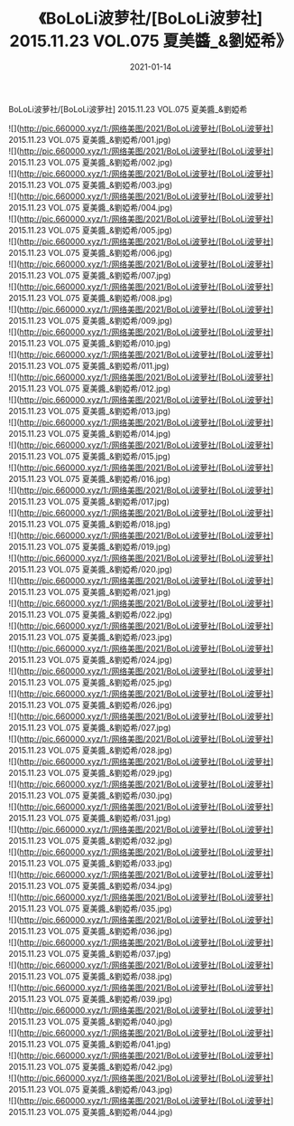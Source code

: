 ﻿---
layout: post
title:  《BoLoLi波萝社/[BoLoLi波萝社] 2015.11.23 VOL.075 夏美醬_&劉婭希》
date:   2021-01-14
img: http://pic.660000.xyz/1:/网络美图/2021/BoLoLi波萝社/[BoLoLi波萝社] 2015.11.23 VOL.075 夏美醬_&劉婭希/000.jpg
categories: [美女, 清纯, 唯美]
---

BoLoLi波萝社/[BoLoLi波萝社] 2015.11.23 VOL.075 夏美醬_&劉婭希

 ![](http://pic.660000.xyz/1:/网络美图/2021/BoLoLi波萝社/[BoLoLi波萝社] 2015.11.23 VOL.075 夏美醬_&劉婭希/001.jpg) <br>![](http://pic.660000.xyz/1:/网络美图/2021/BoLoLi波萝社/[BoLoLi波萝社] 2015.11.23 VOL.075 夏美醬_&劉婭希/002.jpg) <br>![](http://pic.660000.xyz/1:/网络美图/2021/BoLoLi波萝社/[BoLoLi波萝社] 2015.11.23 VOL.075 夏美醬_&劉婭希/003.jpg) <br>![](http://pic.660000.xyz/1:/网络美图/2021/BoLoLi波萝社/[BoLoLi波萝社] 2015.11.23 VOL.075 夏美醬_&劉婭希/004.jpg) <br>![](http://pic.660000.xyz/1:/网络美图/2021/BoLoLi波萝社/[BoLoLi波萝社] 2015.11.23 VOL.075 夏美醬_&劉婭希/005.jpg) <br>![](http://pic.660000.xyz/1:/网络美图/2021/BoLoLi波萝社/[BoLoLi波萝社] 2015.11.23 VOL.075 夏美醬_&劉婭希/006.jpg) <br>![](http://pic.660000.xyz/1:/网络美图/2021/BoLoLi波萝社/[BoLoLi波萝社] 2015.11.23 VOL.075 夏美醬_&劉婭希/007.jpg) <br>![](http://pic.660000.xyz/1:/网络美图/2021/BoLoLi波萝社/[BoLoLi波萝社] 2015.11.23 VOL.075 夏美醬_&劉婭希/008.jpg) <br>![](http://pic.660000.xyz/1:/网络美图/2021/BoLoLi波萝社/[BoLoLi波萝社] 2015.11.23 VOL.075 夏美醬_&劉婭希/009.jpg) <br>![](http://pic.660000.xyz/1:/网络美图/2021/BoLoLi波萝社/[BoLoLi波萝社] 2015.11.23 VOL.075 夏美醬_&劉婭希/010.jpg) <br>![](http://pic.660000.xyz/1:/网络美图/2021/BoLoLi波萝社/[BoLoLi波萝社] 2015.11.23 VOL.075 夏美醬_&劉婭希/011.jpg) <br>![](http://pic.660000.xyz/1:/网络美图/2021/BoLoLi波萝社/[BoLoLi波萝社] 2015.11.23 VOL.075 夏美醬_&劉婭希/012.jpg) <br>![](http://pic.660000.xyz/1:/网络美图/2021/BoLoLi波萝社/[BoLoLi波萝社] 2015.11.23 VOL.075 夏美醬_&劉婭希/013.jpg) <br>![](http://pic.660000.xyz/1:/网络美图/2021/BoLoLi波萝社/[BoLoLi波萝社] 2015.11.23 VOL.075 夏美醬_&劉婭希/014.jpg) <br>![](http://pic.660000.xyz/1:/网络美图/2021/BoLoLi波萝社/[BoLoLi波萝社] 2015.11.23 VOL.075 夏美醬_&劉婭希/015.jpg) <br>![](http://pic.660000.xyz/1:/网络美图/2021/BoLoLi波萝社/[BoLoLi波萝社] 2015.11.23 VOL.075 夏美醬_&劉婭希/016.jpg) <br>![](http://pic.660000.xyz/1:/网络美图/2021/BoLoLi波萝社/[BoLoLi波萝社] 2015.11.23 VOL.075 夏美醬_&劉婭希/017.jpg) <br>![](http://pic.660000.xyz/1:/网络美图/2021/BoLoLi波萝社/[BoLoLi波萝社] 2015.11.23 VOL.075 夏美醬_&劉婭希/018.jpg) <br>![](http://pic.660000.xyz/1:/网络美图/2021/BoLoLi波萝社/[BoLoLi波萝社] 2015.11.23 VOL.075 夏美醬_&劉婭希/019.jpg) <br>![](http://pic.660000.xyz/1:/网络美图/2021/BoLoLi波萝社/[BoLoLi波萝社] 2015.11.23 VOL.075 夏美醬_&劉婭希/020.jpg) <br>![](http://pic.660000.xyz/1:/网络美图/2021/BoLoLi波萝社/[BoLoLi波萝社] 2015.11.23 VOL.075 夏美醬_&劉婭希/021.jpg) <br>![](http://pic.660000.xyz/1:/网络美图/2021/BoLoLi波萝社/[BoLoLi波萝社] 2015.11.23 VOL.075 夏美醬_&劉婭希/022.jpg) <br>![](http://pic.660000.xyz/1:/网络美图/2021/BoLoLi波萝社/[BoLoLi波萝社] 2015.11.23 VOL.075 夏美醬_&劉婭希/023.jpg) <br>![](http://pic.660000.xyz/1:/网络美图/2021/BoLoLi波萝社/[BoLoLi波萝社] 2015.11.23 VOL.075 夏美醬_&劉婭希/024.jpg) <br>![](http://pic.660000.xyz/1:/网络美图/2021/BoLoLi波萝社/[BoLoLi波萝社] 2015.11.23 VOL.075 夏美醬_&劉婭希/025.jpg) <br>![](http://pic.660000.xyz/1:/网络美图/2021/BoLoLi波萝社/[BoLoLi波萝社] 2015.11.23 VOL.075 夏美醬_&劉婭希/026.jpg) <br>![](http://pic.660000.xyz/1:/网络美图/2021/BoLoLi波萝社/[BoLoLi波萝社] 2015.11.23 VOL.075 夏美醬_&劉婭希/027.jpg) <br>![](http://pic.660000.xyz/1:/网络美图/2021/BoLoLi波萝社/[BoLoLi波萝社] 2015.11.23 VOL.075 夏美醬_&劉婭希/028.jpg) <br>![](http://pic.660000.xyz/1:/网络美图/2021/BoLoLi波萝社/[BoLoLi波萝社] 2015.11.23 VOL.075 夏美醬_&劉婭希/029.jpg) <br>![](http://pic.660000.xyz/1:/网络美图/2021/BoLoLi波萝社/[BoLoLi波萝社] 2015.11.23 VOL.075 夏美醬_&劉婭希/030.jpg) <br>![](http://pic.660000.xyz/1:/网络美图/2021/BoLoLi波萝社/[BoLoLi波萝社] 2015.11.23 VOL.075 夏美醬_&劉婭希/031.jpg) <br>![](http://pic.660000.xyz/1:/网络美图/2021/BoLoLi波萝社/[BoLoLi波萝社] 2015.11.23 VOL.075 夏美醬_&劉婭希/032.jpg) <br>![](http://pic.660000.xyz/1:/网络美图/2021/BoLoLi波萝社/[BoLoLi波萝社] 2015.11.23 VOL.075 夏美醬_&劉婭希/033.jpg) <br>![](http://pic.660000.xyz/1:/网络美图/2021/BoLoLi波萝社/[BoLoLi波萝社] 2015.11.23 VOL.075 夏美醬_&劉婭希/034.jpg) <br>![](http://pic.660000.xyz/1:/网络美图/2021/BoLoLi波萝社/[BoLoLi波萝社] 2015.11.23 VOL.075 夏美醬_&劉婭希/035.jpg) <br>![](http://pic.660000.xyz/1:/网络美图/2021/BoLoLi波萝社/[BoLoLi波萝社] 2015.11.23 VOL.075 夏美醬_&劉婭希/036.jpg) <br>![](http://pic.660000.xyz/1:/网络美图/2021/BoLoLi波萝社/[BoLoLi波萝社] 2015.11.23 VOL.075 夏美醬_&劉婭希/037.jpg) <br>![](http://pic.660000.xyz/1:/网络美图/2021/BoLoLi波萝社/[BoLoLi波萝社] 2015.11.23 VOL.075 夏美醬_&劉婭希/038.jpg) <br>![](http://pic.660000.xyz/1:/网络美图/2021/BoLoLi波萝社/[BoLoLi波萝社] 2015.11.23 VOL.075 夏美醬_&劉婭希/039.jpg) <br>![](http://pic.660000.xyz/1:/网络美图/2021/BoLoLi波萝社/[BoLoLi波萝社] 2015.11.23 VOL.075 夏美醬_&劉婭希/040.jpg) <br>![](http://pic.660000.xyz/1:/网络美图/2021/BoLoLi波萝社/[BoLoLi波萝社] 2015.11.23 VOL.075 夏美醬_&劉婭希/041.jpg) <br>![](http://pic.660000.xyz/1:/网络美图/2021/BoLoLi波萝社/[BoLoLi波萝社] 2015.11.23 VOL.075 夏美醬_&劉婭希/042.jpg) <br>![](http://pic.660000.xyz/1:/网络美图/2021/BoLoLi波萝社/[BoLoLi波萝社] 2015.11.23 VOL.075 夏美醬_&劉婭希/043.jpg) <br>![](http://pic.660000.xyz/1:/网络美图/2021/BoLoLi波萝社/[BoLoLi波萝社] 2015.11.23 VOL.075 夏美醬_&劉婭希/044.jpg) <br>